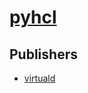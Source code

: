 # [pyhcl](https://pypi.org/project/pyhcl)



## Publishers
- [virtuald](https://pypi.org/user/virtuald)

